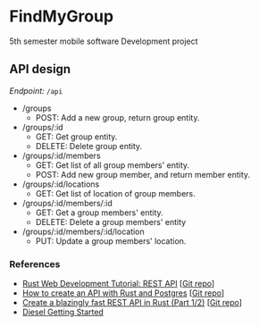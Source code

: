 # FindMyGroup
5th semester mobile software Development project

## API design
*Endpoint:* `/api`

- /groups
    - POST: Add a new group, return group entity.
- /groups/:id
    - GET: Get group entity.
    - DELETE: Delete group entity.
- /groups/:id/members
    - GET: Get list of all group members' entity.
    - POST: Add new group member, and return member entity.
- /groups/:id/locations
    - GET: Get list of location of group members.
- /groups/:id/members/:id
    - GET: Get a group members' entity.
    - DELETE: Delete a group members' entity
- /groups/:id/members/:id/location
    - PUT: Update a group members' location.


### References
- [Rust Web Development Tutorial: REST API](https://cloudmaker.dev/how-to-create-a-rest-api-in-rust/) [[Git repo](https://github.com/thecloudmaker/actix_tutorials/tree/master/rest_api)]
- [How to create an API with Rust and Postgres](https://blog.logrocket.com/create-a-backend-api-with-rust-and-postgres/) [[Git repo](https://github.com/olajohn-ajiboye/Rust-Rest-API)]
- [Create a blazingly fast REST API in Rust (Part 1/2)](https://hub.qovery.com/guides/tutorial/create-a-blazingly-fast-api-in-rust-part-1/) [[Git repo](https://github.com/evoxmusic/twitter-clone-rust)]
- [Diesel Getting Started](https://diesel.rs/guides/getting-started.html)
